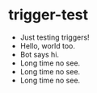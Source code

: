 # trigger-test
 - Just testing triggers!
 - Hello, world too.
 - Bot says hi.
 - Long time no see.
 - Long time no see.
 - Long time no see.
